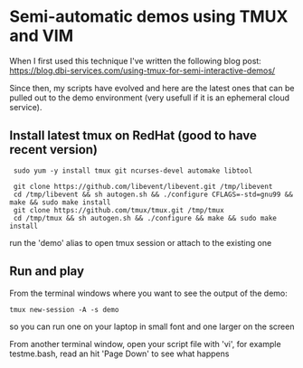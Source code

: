 # Semi-automatic demos using TMUX and VIM

When I first used this technique I've written the following blog post:
https://blog.dbi-services.com/using-tmux-for-semi-interactive-demos/

Since then, my scripts have evolved and here are the latest ones that can be pulled out to the demo environment (very usefull if it is an ephemeral cloud service).

## Install latest tmux on RedHat (good to have recent version)

```
 sudo yum -y install tmux git ncurses-devel automake libtool

 git clone https://github.com/libevent/libevent.git /tmp/libevent
 cd /tmp/libevent && sh autogen.sh && ./configure CFLAGS=-std=gnu99 && make && sudo make install
 git clone https://github.com/tmux/tmux.git /tmp/tmux
 cd /tmp/tmux && sh autogen.sh && ./configure && make && sudo make install
```
run the 'demo' alias to open tmux session or attach to the existing one

## Run and play

From the terminal windows where you want to see the output of the demo:
```
tmux new-session -A -s demo
```
so you can run one on your laptop in small font and one larger on the screen

From another terminal window, open your script file with 'vi', for example testme.bash, read an hit 'Page Down' to see what happens
